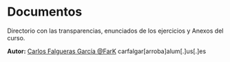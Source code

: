 # Documentos

Directorio con las transparencias, enunciados de los ejercicios y Anexos del curso.

**Autor:** [Carlos Falgueras García @FarK](https://github.com/FarK "FarK")  carfalgar[arroba]alum[.]us[.]es
